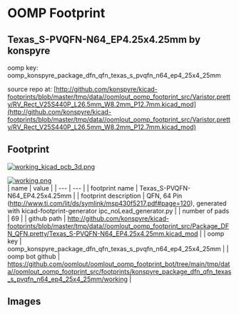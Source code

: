 # OOMP Footprint  
## Texas_S-PVQFN-N64_EP4.25x4.25mm  by konspyre  
  
oomp key: oomp_konspyre_package_dfn_qfn_texas_s_pvqfn_n64_ep4_25x4_25mm  
  
source repo at: [http://github.com/konspyre/kicad-footprints/blob/master/tmp/data//oomlout_oomp_footprint_src/Varistor.pretty/RV_Rect_V25S440P_L26.5mm_W8.2mm_P12.7mm.kicad_mod](http://github.com/konspyre/kicad-footprints/blob/master/tmp/data//oomlout_oomp_footprint_src/Varistor.pretty/RV_Rect_V25S440P_L26.5mm_W8.2mm_P12.7mm.kicad_mod)  
## Footprint  
  
[![working_kicad_pcb_3d.png](working_kicad_pcb_3d_600.png)](working_kicad_pcb_3d.png)  
  
[![working.png](working_600.png)](working.png)  
| name | value | 
| --- | --- | 
| footprint name | Texas_S-PVQFN-N64_EP4.25x4.25mm | 
| footprint description | QFN, 64 Pin (http://www.ti.com/lit/ds/symlink/msp430f5217.pdf#page=120), generated with kicad-footprint-generator ipc_noLead_generator.py | 
| number of pads | 69 | 
| github path | http://github.com/konspyre/kicad-footprints/blob/master/tmp/data//oomlout_oomp_footprint_src/Package_DFN_QFN.pretty/Texas_S-PVQFN-N64_EP4.25x4.25mm.kicad_mod | 
| oomp key | oomp_konspyre_package_dfn_qfn_texas_s_pvqfn_n64_ep4_25x4_25mm | 
| oomp bot github | https://github.com/oomlout/oomlout_oomp_footprint_bot/tree/main/tmp/data//oomlout_oomp_footprint_src/footprints/konspyre_package_dfn_qfn_texas_s_pvqfn_n64_ep4_25x4_25mm/working | 
## Images  
